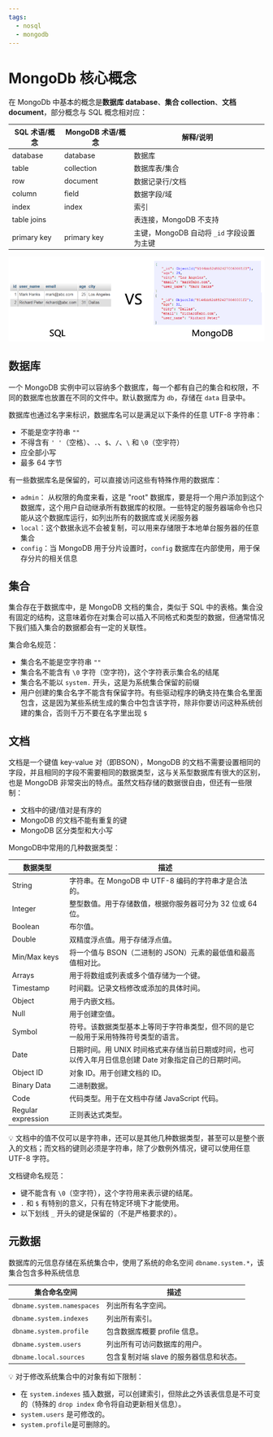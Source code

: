 ```yaml
---
tags:
  - nosql
  - mongodb
---
```


# MongoDb 核心概念

在 MongoDb 中基本的概念是**数据库 database**、**集合 collection**、**文档 document**，部分概念与 SQL 概念相对应：

| SQL 术语/概念 | MongoDB 术语/概念 |                          解释/说明                           |
| -------------------- | ----------------------------- | ---------------------------------------------------------------- |
| database        | database                 | 数据库                                                        |
| table              | collection                | 数据库表/集合                                              |
| row                | document               | 数据记录行/文档                                           |
| column          | field                        | 数据字段/域                                                 |
| index             | index                      | 索引                                                           |
| table joins      |                               | 表连接，MongoDB 不支持                             |
| primary key    | primary key             | 主键，MongoDB 自动将 `_id` 字段设置为主键 |

![SQL vs MongoDB](./_v_images/20201021164859061_29247.png)

## 数据库
一个 MongoDB 实例中可以容纳多个数据库，每一个都有自己的集合和权限，不同的数据库也放置在不同的文件中。默认数据库为 `db`，存储在 `data` 目录中。

数据库也通过名字来标识，数据库名可以是满足以下条件的任意 UTF-8 字符串：

- 不能是空字符串 `""`
- 不得含有 `' '`（空格）、`.`、`$`、`/`、`\` 和 `\0`（空宇符）
- 应全部小写
- 最多 64 字节

有一些数据库名是保留的，可以直接访问这些有特殊作用的数据库：

- `admin`： 从权限的角度来看，这是 "root" 数据库，要是将一个用户添加到这个数据库，这个用户自动继承所有数据库的权限。一些特定的服务器端命令也只能从这个数据库运行，如列出所有的数据库或关闭服务器
- `local`：这个数据永远不会被复制，可以用来存储限于本地单台服务器的任意集合
- `config`：当 MongoDB 用于分片设置时，`config` 数据库在内部使用，用于保存分片的相关信息

## 集合
集合存在于数据库中，是 MongoDB 文档的集合，类似于 SQL 中的表格。集合没有固定的结构，这意味着你在对集合可以插入不同格式和类型的数据，但通常情况下我们插入集合的数据都会有一定的关联性。

集合命名规范：

- 集合名不能是空字符串 `""`
- 集合名不能含有 `\0` 字符（空字符)，这个字符表示集合名的结尾
- 集合名不能以 `system.` 开头，这是为系统集合保留的前缀
- 用户创建的集合名字不能含有保留字符。有些驱动程序的确支持在集合名里面包含，这是因为某些系统生成的集合中包含该字符，除非你要访问这种系统创建的集合，否则千万不要在名字里出现 `$`

## 文档
文档是一个键值 key-value 对（即BSON），MongoDB 的文档不需要设置相同的字段，并且相同的字段不需要相同的数据类型，这与关系型数据库有很大的区别，也是 MongoDB 非常突出的特点。虽然文档存储的数据很自由，但还有一些限制：

* 文档中的键/值对是有序的
* MongoDB 的文档不能有重复的键
* MongoDB 区分类型和大小写

MongoDB中常用的几种数据类型：

|        数据类型         |                                                                          描述                                                                           |
| --------------------------- | --------------------------------------------------------------------------------------------------------------------------------------------------------- |
| String                    | 字符串。在 MongoDB 中 UTF-8 编码的字符串才是合法的。                                                                         |
| Integer                  | 整型数值。用于存储数值，根据你服务器可分为 32 位或 64 位。                                                                    |
| Boolean                 | 布尔值。                                                                                                                                              |
| Double                  | 双精度浮点值。用于存储浮点值。                                                                                                             |
| Min/Max keys        | 将一个值与 BSON（二进制的 JSON）元素的最低值和最高值相对比。                                                            |
| Arrays                   | 用于将数组或列表或多个值存储为一个键。                                                                                                 |
| Timestamp            | 时间戳。记录文档修改或添加的具体时间。                                                                                                 |
| Object                   | 用于内嵌文档。                                                                                                                                     |
| Null                      | 用于创建空值。                                                                                                                                     |
| Symbol                  | 符号。该数据类型基本上等同于字符串类型，但不同的是它一般用于采用特殊符号类型的语言。                            |
| Date                     | 日期时间。用 UNIX 时间格式来存储当前日期或时间，也可以传入年月日信息创建 Date 对象指定自己的日期时间。 |
| Object ID               | 对象 ID。用于创建文档的 ID。                                                                                                                 |
| Binary Data            | 二进制数据。                                                                                                                                        |
| Code                     | 代码类型。用于在文档中存储 JavaScript 代码。                                                                                          |
| Regular expression | 正则表达式类型。                                                                                                                                  |

:bulb: 文档中的值不仅可以是字符串，还可以是其他几种数据类型，甚至可以是整个嵌入的文档；而文档的键则必须是字符串，除了少数例外情况，键可以使用任意 UTF-8 字符。

文档键命名规范：

- 键不能含有 `\0`（空字符），这个字符用来表示键的结尾。
- `.` 和 `$` 有特别的意义，只有在特定环境下才能使用。
- 以下划线 `_` 开头的键是保留的（不是严格要求的）。

## 元数据
数据库的元信息存储在系统集合中，使用了系统的命名空间 `dbname.system.*`，该集合包含多种系统信息

|             集合命名空间             |                          描述                           |
| ------------------------------------------ | --------------------------------------------------------- |
| `dbname.system.namespaces` | 列出所有名字空间。                               |
| `dbname.system.indexes`      | 列出所有索引。                                     |
| `dbname.system.profile`      | 包含数据库概要 profile 信息。                 |
| `dbname.system.users`         | 列出所有可访问数据库的用户。                |
| `dbname.local.sources`        | 包含复制对端 slave 的服务器信息和状态。 |

:bulb: 对于修改系统集合中的对象有如下限制：

* 在 `system.indexes` 插入数据，可以创建索引，但除此之外该表信息是不可变的（特殊的 `drop index` 命令将自动更新相关信息）。
* `system.users` 是可修改的。
* `system.profile`是可删除的。